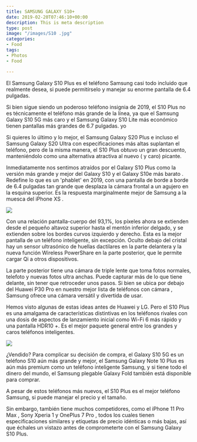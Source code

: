 ```yaml
---
title: SAMSUNG GALAXY S10+
date: 2019-02-20T07:46:10+00:00
description: This is meta description
type: post
image: "/images/S10 .jpg"
categories:
- Food
tags:
- Photos
- Food

---
```

El Samsung Galaxy S10 Plus es el teléfono Samsung casi todo incluido que realmente desea, si puede permitírselo y manejar su enorme pantalla de 6.4 pulgadas.

Si bien sigue siendo un poderoso teléfono insignia de 2019, el S10 Plus no es técnicamente el teléfono más grande de la línea, ya que el Samsung Galaxy S10 5G más caro y el Samsung Galaxy S10 Lite más económico tienen pantallas más grandes de 6.7 pulgadas. yo

Si quieres lo último y lo mejor, el Samsung Galaxy S20 Plus e incluso el Samsung Galaxy S20 Ultra con especificaciones más altas suplantan el teléfono, pero de la misma manera, el S10 Plus obtuvo un gran descuento, manteniéndolo como una alternativa atractiva al nuevo ( y caro) picante.

Inmediatamente nos sentimos atraídos por el Galaxy S10 Plus como la versión más grande y mejor del Galaxy S10 y el Galaxy S10e más barato . Redefine lo que es un 'phablet' en 2019, con una pantalla de borde a borde de 6.4 pulgadas tan grande que desplaza la cámara frontal a un agujero en la esquina superior. Es la respuesta marginalmente mejor de Samsung a la muesca del iPhone XS .

![](https://images.samsung.com/cl/smartphones/galaxy-s10/design/images/galaxy-s10_design_colors_glass.jpg)

Con una relación pantalla-cuerpo del 93,1%, los píxeles ahora se extienden desde el pequeño altavoz superior hasta el mentón inferior delgado, y se extienden sobre los bordes curvos izquierdo y derecho. Esta es la mejor pantalla de un teléfono inteligente, sin excepción. Oculto debajo del cristal hay un sensor ultrasónico de huellas dactilares en la parte delantera y la nueva función Wireless PowerShare en la parte posterior, que le permite cargar Qi a otros dispositivos.

La parte posterior tiene una cámara de triple lente que toma fotos normales, telefoto y nuevas fotos ultra anchas. Puede capturar más de lo que tiene delante, sin tener que retroceder unos pasos. Si bien se ubica por debajo del Huawei P30 Pro en nuestro mejor lista de teléfonos con cámara , Samsung ofrece una cámara versátil y divertida de usar.

Hemos visto algunas de estas ideas antes de Huawei y LG. Pero el S10 Plus es una amalgama de características distintivas en los teléfonos rivales con una dosis de aspectos de lanzamiento inicial como Wi-Fi 6 más rápido y una pantalla HDR10 +. Es el mejor paquete general entre los grandes y caros teléfonos inteligentes.

![](https://images.samsung.com/cl/smartphones/galaxy-s10/design/images/galaxy-s10_design_amoled_video-end.jpg)

¿Vendido? Para complicar su decisión de compra, el Galaxy S10 5G es un teléfono S10 aún más grande y mejor, el Samsung Galaxy Note 10 Plus es aún más premium como un teléfono inteligente Samsung, y si tiene todo el dinero del mundo, el Samsung plegable Galaxy Fold también está disponible para comprar.

A pesar de estos teléfonos más nuevos, el S10 Plus es el mejor teléfono Samsung, si puede manejar el precio y el tamaño.

Sin embargo, también tiene muchos competidores, como el iPhone 11 Pro Max , Sony Xperia 1 y OnePlus 7 Pro , todos los cuales tienen especificaciones similares y etiquetas de precio idénticas o más bajas, así que échales un vistazo antes de comprometerte con el Samsung Galaxy S10 Plus.
